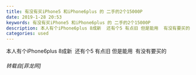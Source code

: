 ```yaml
---
title: 有没有买iPhone5 和iPhone6plus 的 二手的2个15000P
date: 2019-1-28 20:53
keywords: 有没有买iPhone5 和iPhone6plus 的 二手的2个15000P
description: 本人有个iPhone6plus 8成新  还有个5 有点旧 但是能用  有没有要买的
categories: used
---
```

<td class="t_f" id="postmessage_2835157">

本人有个iPhone6plus 8成新  还有个5 有点旧 但是能用  有没有要买的</td>
###### 转载自[菲龙网]